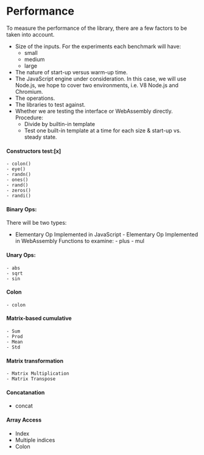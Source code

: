 # Performance

To measure the performance of the library, there are a few
factors to be taken into account.
- Size of the inputs. For the experiments each benchmark will have:
    - small
    - medium
    - large
- The nature of start-up versus warm-up time.
- The JavaScript engine under consideration.
    In this case, we will use Node.js, we hope to cover two 
    environments, i.e. V8 Node.js and Chromium.
- The operations.
- The libraries to test against.
- Whether we are testing the interface or WebAssembly directly.
Procedure:
    - Divide by builtin-in template
    - Test one built-in template at a time for each size &
      start-up vs. steady state. 

#### Constructors test:[x]
    - colon()
    - eye()
    - randn()
    - ones()
    - rand()
    - zeros()
    - randi()
#### Binary Ops:
There will be two types:
   - Elementary Op Implemented in JavaScript
    - Elementary Op Implemented in WebAssembly
Functions to examine:
    - plus
    - mul


#### Unary Ops:
    - abs
    - sqrt
    - sin

#### Colon 
    - colon
#### Matrix-based cumulative
    - Sum
    - Prod
    - Mean
    - Std
#### Matrix transformation
    - Matrix Multiplication
    - Matrix Transpose

#### Concatanation
- concat

#### Array Access
- Index
- Multiple indices
- Colon



